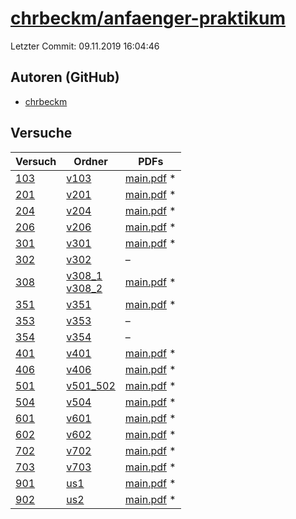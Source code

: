 # [chrbeckm/anfaenger-praktikum](https://github.com/chrbeckm/anfaenger-praktikum)

Letzter Commit: 09.11.2019 16:04:46

## Autoren (GitHub)
- [chrbeckm](https://github.com/chrbeckm)

## Versuche

|        Versuch         |                                                                           Ordner                                                                            |                                                                               PDFs                                                                                |
|------------------------|-------------------------------------------------------------------------------------------------------------------------------------------------------------|-------------------------------------------------------------------------------------------------------------------------------------------------------------------|
|[103](../../versuch/103)|[v103](https://github.com/chrbeckm/anfaenger-praktikum/tree/master/v103)                                                                                     |[main.pdf](https://docs.google.com/viewer?url=https://raw.githubusercontent.com/NicoWeio/awesome-ap-pdfs/main/chrbeckm%E2%88%95anfaenger-praktikum/103/main.pdf) \*|
|[201](../../versuch/201)|[v201](https://github.com/chrbeckm/anfaenger-praktikum/tree/master/v201)                                                                                     |[main.pdf](https://docs.google.com/viewer?url=https://raw.githubusercontent.com/NicoWeio/awesome-ap-pdfs/main/chrbeckm%E2%88%95anfaenger-praktikum/201/main.pdf) \*|
|[204](../../versuch/204)|[v204](https://github.com/chrbeckm/anfaenger-praktikum/tree/master/v204)                                                                                     |[main.pdf](https://docs.google.com/viewer?url=https://raw.githubusercontent.com/NicoWeio/awesome-ap-pdfs/main/chrbeckm%E2%88%95anfaenger-praktikum/204/main.pdf) \*|
|[206](../../versuch/206)|[v206](https://github.com/chrbeckm/anfaenger-praktikum/tree/master/v206)                                                                                     |[main.pdf](https://docs.google.com/viewer?url=https://raw.githubusercontent.com/NicoWeio/awesome-ap-pdfs/main/chrbeckm%E2%88%95anfaenger-praktikum/206/main.pdf) \*|
|[301](../../versuch/301)|[v301](https://github.com/chrbeckm/anfaenger-praktikum/tree/master/v301)                                                                                     |[main.pdf](https://docs.google.com/viewer?url=https://raw.githubusercontent.com/NicoWeio/awesome-ap-pdfs/main/chrbeckm%E2%88%95anfaenger-praktikum/301/main.pdf) \*|
|[302](../../versuch/302)|[v302](https://github.com/chrbeckm/anfaenger-praktikum/tree/master/v302)                                                                                     |–                                                                                                                                                                  |
|[308](../../versuch/308)|[v308_1](https://github.com/chrbeckm/anfaenger-praktikum/tree/master/v308_1)<br/>[v308_2](https://github.com/chrbeckm/anfaenger-praktikum/tree/master/v308_2)|[main.pdf](https://docs.google.com/viewer?url=https://raw.githubusercontent.com/NicoWeio/awesome-ap-pdfs/main/chrbeckm%E2%88%95anfaenger-praktikum/308/main.pdf) \*|
|[351](../../versuch/351)|[v351](https://github.com/chrbeckm/anfaenger-praktikum/tree/master/v351)                                                                                     |[main.pdf](https://docs.google.com/viewer?url=https://raw.githubusercontent.com/NicoWeio/awesome-ap-pdfs/main/chrbeckm%E2%88%95anfaenger-praktikum/351/main.pdf) \*|
|[353](../../versuch/353)|[v353](https://github.com/chrbeckm/anfaenger-praktikum/tree/master/v353)                                                                                     |–                                                                                                                                                                  |
|[354](../../versuch/354)|[v354](https://github.com/chrbeckm/anfaenger-praktikum/tree/master/v354)                                                                                     |–                                                                                                                                                                  |
|[401](../../versuch/401)|[v401](https://github.com/chrbeckm/anfaenger-praktikum/tree/master/v401)                                                                                     |[main.pdf](https://docs.google.com/viewer?url=https://raw.githubusercontent.com/NicoWeio/awesome-ap-pdfs/main/chrbeckm%E2%88%95anfaenger-praktikum/401/main.pdf) \*|
|[406](../../versuch/406)|[v406](https://github.com/chrbeckm/anfaenger-praktikum/tree/master/v406)                                                                                     |[main.pdf](https://docs.google.com/viewer?url=https://raw.githubusercontent.com/NicoWeio/awesome-ap-pdfs/main/chrbeckm%E2%88%95anfaenger-praktikum/406/main.pdf) \*|
|[501](../../versuch/501)|[v501_502](https://github.com/chrbeckm/anfaenger-praktikum/tree/master/v501_502)                                                                             |[main.pdf](https://docs.google.com/viewer?url=https://raw.githubusercontent.com/NicoWeio/awesome-ap-pdfs/main/chrbeckm%E2%88%95anfaenger-praktikum/501/main.pdf) \*|
|[504](../../versuch/504)|[v504](https://github.com/chrbeckm/anfaenger-praktikum/tree/master/v504)                                                                                     |[main.pdf](https://docs.google.com/viewer?url=https://raw.githubusercontent.com/NicoWeio/awesome-ap-pdfs/main/chrbeckm%E2%88%95anfaenger-praktikum/504/main.pdf) \*|
|[601](../../versuch/601)|[v601](https://github.com/chrbeckm/anfaenger-praktikum/tree/master/v601)                                                                                     |[main.pdf](https://docs.google.com/viewer?url=https://raw.githubusercontent.com/NicoWeio/awesome-ap-pdfs/main/chrbeckm%E2%88%95anfaenger-praktikum/601/main.pdf) \*|
|[602](../../versuch/602)|[v602](https://github.com/chrbeckm/anfaenger-praktikum/tree/master/v602)                                                                                     |[main.pdf](https://docs.google.com/viewer?url=https://raw.githubusercontent.com/NicoWeio/awesome-ap-pdfs/main/chrbeckm%E2%88%95anfaenger-praktikum/602/main.pdf) \*|
|[702](../../versuch/702)|[v702](https://github.com/chrbeckm/anfaenger-praktikum/tree/master/v702)                                                                                     |[main.pdf](https://docs.google.com/viewer?url=https://raw.githubusercontent.com/NicoWeio/awesome-ap-pdfs/main/chrbeckm%E2%88%95anfaenger-praktikum/702/main.pdf) \*|
|[703](../../versuch/703)|[v703](https://github.com/chrbeckm/anfaenger-praktikum/tree/master/v703)                                                                                     |[main.pdf](https://docs.google.com/viewer?url=https://raw.githubusercontent.com/NicoWeio/awesome-ap-pdfs/main/chrbeckm%E2%88%95anfaenger-praktikum/703/main.pdf) \*|
|[901](../../versuch/901)|[us1](https://github.com/chrbeckm/anfaenger-praktikum/tree/master/us1)                                                                                       |[main.pdf](https://docs.google.com/viewer?url=https://raw.githubusercontent.com/NicoWeio/awesome-ap-pdfs/main/chrbeckm%E2%88%95anfaenger-praktikum/901/main.pdf) \*|
|[902](../../versuch/902)|[us2](https://github.com/chrbeckm/anfaenger-praktikum/tree/master/us2)                                                                                       |[main.pdf](https://docs.google.com/viewer?url=https://raw.githubusercontent.com/NicoWeio/awesome-ap-pdfs/main/chrbeckm%E2%88%95anfaenger-praktikum/902/main.pdf) \*|
